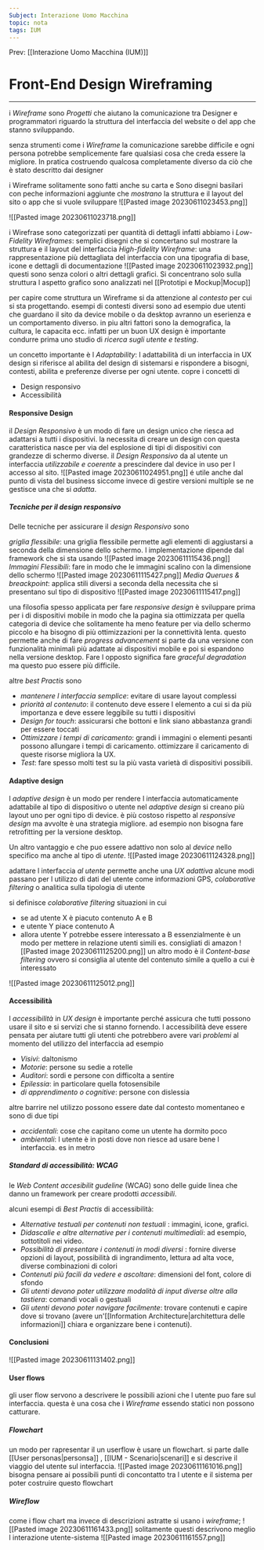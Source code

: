 ```yaml
---
Subject: Interazione Uomo Macchina
topic: nota
tags: IUM
---
```


Prev: [[Interazione Uomo Macchina (IUM)]]

# Front-End Design Wireframing
---
i _Wireframe_ sono _Progetti_ che aiutano la comunicazione tra Designer e programmatori riguardo la struttura del interfaccia del website o del app che stanno sviluppando.

senza strumenti come i _Wireframe_  la comunicazione sarebbe difficile e ogni persona potrebbe semplicemente fare qualsiasi cosa che creda essere la migliore. In pratica costruendo qualcosa completamente diverso da ciò che è stato descritto dai designer 

i Wireframe solitamente sono fatti anche su carta e
Sono disegni basilari con peche informazioni aggiunte che _mostrano_ la struttura e il layout del sito o app che si vuole sviluppare
![[Pasted image 20230611023453.png]]

![[Pasted image 20230611023718.png]]

i Wirefrase sono categorizzati per quantità di dettagli
infatti abbiamo i 
_Low-Fidelity Wireframes_: semplici disegni che si concertano sul mostrare la struttura e il layout del interfaccia
_High-fidelity Wireframe_: una rappresentazione più dettagliata del interfaccia con una tipografia di base, icone e dettagli di documentazione 
![[Pasted image 20230611023932.png]]
questi sono senza colori  o altri dettagli grafici. Si concentrano solo sulla struttura l aspetto grafico sono analizzati nel [[Prototipi e Mockup|Mocup]]


per capire come struttura un Wireframe si da attenzione al _contesto_ per cui si sta progettando. esempi di contesti diversi sono ad esempio due utenti che guardano il sito da device mobile o da desktop avranno un eserienza e un comportamento diverso. in piu altri fattori sono la demografica, la cultura, le capacita ecc.
infatti per un buon UX design è importante condurre prima uno studio di _ricerca sugli utente e testing_. 

un concetto importante è l
_Adaptability_: l adattabilità di un interfaccia in UX design si riferisce al abilita del design di sistemarsi e rispondere a bisogni, contesti, abilita e preferenze diverse  per ogni utente.
copre i concetti di 
- Design responsivo
- Accessibilità

#### Responsive Design
il _Design Responsivo_ è un modo di fare un design unico che riesca ad adattarsi a tutti i dispositivi. 
la necessita di creare un design con questa caratteristica nasce per via del esplosione di tipi di dispositivi con grandezze di schermo diverse.
il _Design Responsivo_ da al utente un interfaccia _utilizzabile e coerente_ a prescindere dal device in uso per l accesso al sito.
![[Pasted image 20230611024951.png]]
é utile anche dal punto di vista del business siccome invece di gestire versioni multiple se ne gestisce una che si _adatta_.

##### Tecniche per il design responsivo
Delle tecniche per assicurare il _design Responsivo_ sono

_griglia flessibile_:  una griglia flessibile permette agli elementi di aggiustarsi a seconda della dimensione dello schermo. l implementazione dipende dal framework che si sta usando
![[Pasted image 20230611115436.png]]
_Immagini Flessibili_: fare in modo che le immagini scalino con la dimensione dello schermo
![[Pasted image 20230611115427.png]]
_Media Querues & breackpoint_: applica stili diversi a seconda della necessita che si presentano sul tipo di dispositivo
![[Pasted image 20230611115417.png]]

una filosofia spesso applicata per fare _responsive design_ è sviluppare prima per i di dispositivi mobile in modo che la pagina sia ottimizzata per quella categoria di device che solitamente ha meno feature per via dello schermo piccolo e ha bisogno di più ottimizzazioni per la connettività lenta. questo permette anche di fare _progress advancement_  si parte da una versione con funzionalità minimali più adattate ai dispositivi mobile e poi si espandono nella versione desktop. Fare l opposto significa fare _graceful degradation_ ma questo puo essere più difficile.

altre _best Practis_ sono
- _mantenere l interfaccia semplice_: evitare di usare layout complessi
- _priorità al contenuto_: il contenuto deve essere l elemento a cui si da più importanza e deve essere leggibile su tutti i dispositivi
- _Design for touch_: assicurarsi che bottoni e link siano  abbastanza grandi per essere toccati
- _Ottimizzare i tempi di caricamento_: grandi i immagini o elementi pesanti possono allungare i tempi di caricamento. ottimizzare il caricamento di queste risorse migliora la UX.
- _Test_: fare spesso molti test su la più vasta varietà di dispositivi possibili.

#### Adaptive design
l _adaptive design_ è un modo per rendere l interfaccia automaticamente adattabile al tipo di dispositivo o utente
nel _adaptive design_ si creano più layout uno per ogni tipo di device.
è più costoso rispetto al _responsive design_ ma avvolte è una strategia migliore. ad esempio non bisogna fare retrofitting per la versione desktop.

Un altro vantaggio e che puo essere adattivo non solo al _device_ nello specifico ma anche al tipo di _utente_.
![[Pasted image 20230611124328.png]]

adattare l interfaccia _al utente_ permette anche una _UX adattiva_  alcune modi passano per l utilizzo di dati del utente come informazioni GPS, _colaborative filtering_ o analitica sulla tipologia di utente 

si definisce _colaborative filtering_ situazioni in cui 
- se ad utente X è piacuto contenuto A e B
- e utente Y piace contenuto A
- allora utente Y potrebbe essere interessato a B
essenzialmente è un modo per mettere in relazione utenti simili
es. consigliati di amazon
![[Pasted image 20230611125200.png]]
un altro modo è il _Content-base filtering_ ovvero si consiglia al utente del contenuto simile a quello a cui è interessato  

![[Pasted image 20230611125012.png]]

#### Accessibilità
l _accessibilità_ in _UX design_ è importante perché assicura che tutti possono usare il sito e si servizi che si stanno fornendo. l accessibilità deve essere pensata per aiutare tutti gli utenti che potrebbero avere vari _problemi_ al momento del utilizzo del interfaccia ad esempio
- _Visivi_: daltonismo
- _Motorie_: persone su sedie a rotelle
- _Auditori_: sordi e persone con difficolta a sentire
- _Epilessia_: in particolare quella fotosensibile
- _di apprendimento o cognitive_: persone con dislessia

altre barrire nel utilizzo possono essere date dal contesto momentaneo e sono di due tipi
- _accidentali_: cose che capitano come un utente ha dormito poco
- _ambientali_: l utente è in posti dove non riesce ad usare bene l interfaccia. es in metro 


##### Standard di accessibilità: WCAG
le _Web Content accesibilit gudeline_ (WCAG) sono delle guide linea che danno un framework per creare prodotti _accessibili_. 

alcuni esempi di _Best Practis_ di accessibilità:

- _Alternative testuali per contenuti non testuali_ : immagini, icone, grafici. 
- _Didascalie e altre alternative per i contenuti multimediali_: ad esempio, sottotitoli nei video. 
- _Possibilità di presentare i contenuti in modi diversi_ : fornire diverse opzioni di layout, possibilità di ingrandimento, lettura ad alta voce, diverse combinazioni di colori 
- _Contenuti più facili da vedere e ascoltare_:  dimensioni del font, colore di sfondo 
- _Gli utenti devono poter utilizzare modalità di input diverse oltre alla tastiera_:  comandi vocali o gestuali 
- _Gli utenti devono poter navigare facilmente_: trovare contenuti e capire dove si trovano (avere un'[[Information Architecture|architettura delle informazioni]] chiara e organizzare bene i contenuti).



#### Conclusioni

![[Pasted image 20230611131402.png]]

#### User flows
gli user flow servono a descrivere le possibili azioni che l utente puo fare sul interfaccia. questa è una cosa che i _Wireframe_ essendo statici non possono catturare.

##### Flowchart
un modo per rapresentar il un userflow è usare un flowchart.
si parte dalle [[User personas|personsa]] , [[IUM - Scenario|scenari]] e si descrive il viaggio del utente sul interfaccia.
![[Pasted image 20230611161016.png]]
bisogna pensare ai possibili punti di concontatto tra l utente e il sistema per poter costruire questo flowchart

##### Wireflow
come i flow chart ma invece di descrizioni astratte si usano i _wireframe_;
![[Pasted image 20230611161433.png]]
solitamente questi descrivono meglio l interazione utente-sistema
![[Pasted image 20230611161557.png]]